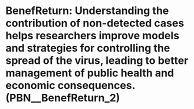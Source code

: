 # BenefReturn: __Understanding the contribution of non-detected cases helps researchers improve models and strategies for controlling the spread of the virus, leading to better management of public health and economic consequences.__ (PBN__BenefReturn_2)

